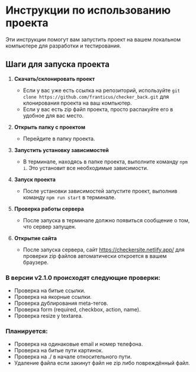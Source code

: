 # Инструкции по использованию проекта

Эти инструкции помогут вам запустить проект на вашем локальном компьютере для разработки и тестирования.

## Шаги для запуска проекта

1. **Скачать/склонировать проект**

   - Если у вас уже есть ссылка на репозиторий, используйте `git clone https://github.com/franticus/checker_back.git` для клонирования проекта на ваш компьютер.
   - Если у вас есть zip файл проекта, просто распакуйте его в удобное для вас место.

2. **Открыть папку с проектом**

   - Перейдите в папку проекта.

3. **Запустить установку зависимостей**

   - В терминале, находясь в папке проекта, выполните команду `npm i`. Это установит все необходимые зависимости.

4. **Запуск проекта**

   - После установки зависимостей запустите проект, выполнив команду `npm run start` в терминале.

5. **Проверка работы сервера**

   - После запуска в терминале должно появиться сообщение о том, что сервер запущен.

6. **Открытие сайта**
   - После запуска сервера, сайт https://checkersite.netlify.app/ для проверки zip файлов автоматически откроется в вашем браузере.

### В версии v2.1.0 происходят следующие проверки:

- Проверка на битые ссылки.
- Проверка на якорные ссылки.
- Проверка дублирования meta-тегов.
- Проверка form (required, checkbox, action, name).
- Проверка resize у textarea.

### Планируется:

- Проверка на одинаковые email и номер телефона.
- Проверка на битые пути картинок.
- Проверка на ./ в начале относительного пути.
- Удаление файла если закинут файл не zip либо повреждённый файл.
